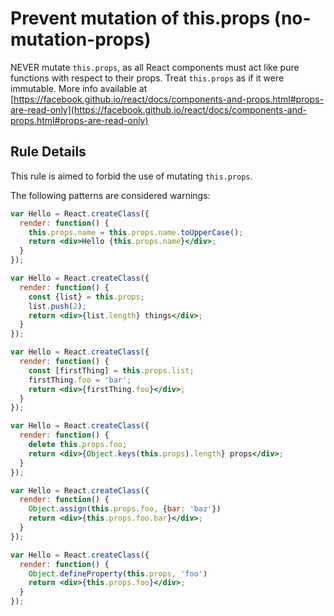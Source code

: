 # Prevent mutation of this.props (no-mutation-props)

NEVER mutate `this.props`, as all React components must act like pure functions with respect to their props. 
Treat `this.props` as if it were immutable. More info available at [https://facebook.github.io/react/docs/components-and-props.html#props-are-read-only](https://facebook.github.io/react/docs/components-and-props.html#props-are-read-only)

## Rule Details

This rule is aimed to forbid the use of mutating `this.props`.

The following patterns are considered warnings:

```jsx
var Hello = React.createClass({
  render: function() {
    this.props.name = this.props.name.toUpperCase();
    return <div>Hello {this.props.name}</div>;
  }
});

var Hello = React.createClass({
  render: function() {
    const {list} = this.props;
    list.push(2);
    return <div>{list.length} things</div>;
  }
});

var Hello = React.createClass({
  render: function() {
    const [firstThing] = this.props.list;
    firstThing.foo = 'bar';
    return <div>{firstThing.foo}</div>;
  }
});

var Hello = React.createClass({
  render: function() {
    delete this.props.foo;
    return <div>{Object.keys(this.props).length} props</div>;
  }
});

var Hello = React.createClass({
  render: function() {
    Object.assign(this.props.foo, {bar: 'baz'})
    return <div>{this.props.foo.bar}</div>;
  }
});

var Hello = React.createClass({
  render: function() {
    Object.defineProperty(this.props, 'foo')
    return <div>{this.props.foo}</div>;
  }
});
```

